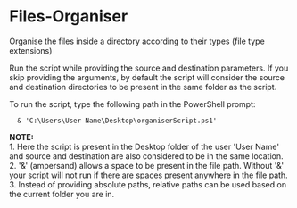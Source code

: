 # Files-Organiser

Organise the files inside a directory according to their types (file type extensions)

Run the script while providing the source and destination parameters.
If you skip providing the arguments, by default the script will consider the source and destination directories to be present in the same folder as the script.


To run the script, type the following path in the PowerShell prompt: 
```
  & 'C:\Users\User Name\Desktop\organiserScript.ps1'
```

  **NOTE:** <br/>
    1. Here the script is present in the Desktop folder of the user 'User Name' and source and destination are also considered to be in the same location. <br/>
    2. '&' (ampersand) allows a space to be present in the file path. Without '&' your script will not run if there are spaces present anywhere in the file path. <br/>
    3. Instead of providing absolute paths, relative paths can be used based on the current folder you are in. <br/>
